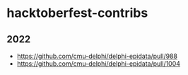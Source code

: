 # hacktoberfest-contribs

## 2022

- https://github.com/cmu-delphi/delphi-epidata/pull/988
- https://github.com/cmu-delphi/delphi-epidata/pull/1004